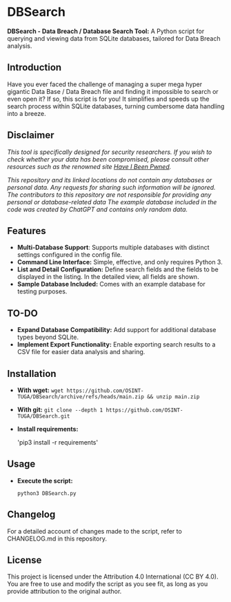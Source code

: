 
# DBSearch
**DBSearch - Data Breach / Database Search Tool:** A Python script for querying and viewing data from SQLite databases, tailored for Data Breach analysis.

## Introduction
Have you ever faced the challenge of managing a super mega hyper gigantic Data Base / Data Breach file and finding it impossible to search or even open it? If so, this script is for you! It simplifies and speeds up the search process within SQLite databases, turning cumbersome data handling into a breeze.

## Disclaimer
*This tool is specifically designed for security researchers. If you wish to check whether your data has been compromised, please consult other resources such as the renowned site [Have I Been Pwned](https://haveibeenpwned.com/).*

*This repository and its linked locations do not contain any databases or personal data. Any requests for sharing such information will be ignored. The contributors to this repository are not responsible for providing any personal or database-related data The example database included in the code was created by ChatGPT and contains only random data.*

## Features
- **Multi-Database Support**: Supports multiple databases with distinct settings configured in the config file.
- **Command Line Interface:** Simple, effective, and only requires Python 3.
- **List and Detail Configuration:** Define search fields and the fields to be displayed in the listing. In the detailed view, all fields are shown.
- **Sample Database Included:** Comes with an example database for testing purposes.

## TO-DO
- **Expand Database Compatibility:** Add support for additional database types beyond SQLite.
- **Implement Export Functionality:** Enable exporting search results to a CSV file for easier data analysis and sharing.

## Installation
- **With wget:**
    `wget https://github.com/OSINT-TUGA/DBSearch/archive/refs/heads/main.zip && unzip main.zip`

- **With git:**
    `git clone --depth 1 https://github.com/OSINT-TUGA/DBSearch.git`

- **Install requirements:**

    'pip3 install -r requirements'

## Usage

- **Execute the script:**

    `python3 DBSearch.py`

## Changelog
For a detailed account of changes made to the script, refer to CHANGELOG.md in this repository.


## License
This project is licensed under the Attribution 4.0 International (CC BY 4.0). You are free to use and modify the script as you see fit, as long as you provide attribution to the original author.
